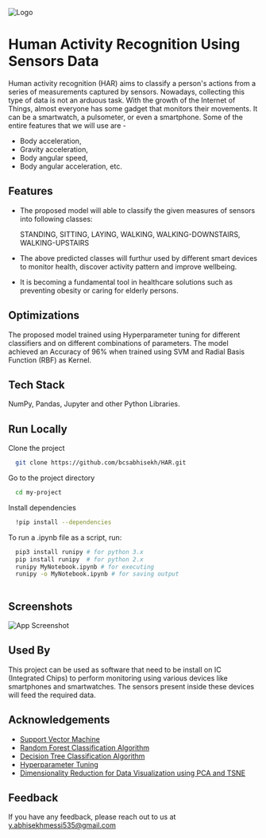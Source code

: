 
![Logo](https://ccirlab.files.wordpress.com/2019/03/har_pic.jpeg)


# Human Activity Recognition Using Sensors Data

Human activity recognition (HAR) aims to classify a person's actions from a series of measurements captured by sensors.
Nowadays, collecting this type of data is not an arduous task. With the growth of the Internet of Things, almost everyone has some gadget that monitors their movements. It can be a smartwatch, a pulsometer, or even a smartphone.
Some of the entire features that we will use are -

- Body acceleration,
- Gravity acceleration,
- Body angular speed,
- Body angular acceleration, etc.


## Features

- The proposed model will able to classify the given measures of sensors into following classes:

    STANDING, SITTING, LAYING, WALKING, WALKING-DOWNSTAIRS, WALKING-UPSTAIRS 
- The above predicted classes will furthur used by different smart devices to monitor health, discover activity pattern and improve wellbeing.
- It is becoming a fundamental tool in healthcare solutions such as preventing obesity or caring for elderly persons.


## Optimizations

The proposed model trained using Hyperparameter tuning for different classifiers and on different combinations of parameters. The model achieved an Accuracy of 96% when trained using SVM and Radial Basis Function (RBF) as Kernel. 


## Tech Stack

NumPy, Pandas, Jupyter and other Python Libraries.


## Run Locally

Clone the project

```bash
  git clone https://github.com/bcsabhisekh/HAR.git
```

Go to the project directory

```bash
  cd my-project
```

Install dependencies

```bash
  !pip install --dependencies
```

To run a .ipynb file as a script, run:

```bash
  pip3 install runipy # for python 3.x 
  pip install runipy  # for python 2.x
  runipy MyNotebook.ipynb # for executing
  runipy -o MyNotebook.ipynb # for saving output
  
```


## Screenshots

![App Screenshot](https://via.placeholder.com/468x300?text=App+Screenshot+Here)


## Used By

This project can be used as software that need to be install on IC (Integrated Chips) to perform monitoring using various devices like smartphones and smartwatches. The sensors present inside these devices will feed the required data.



## Acknowledgements

 - [Support Vector Machine](https://www.javatpoint.com/machine-learning-support-vector-machine-algorithm)
 - [Random Forest Classification Algorithm](https://en.wikipedia.org/wiki/Random_forest)
 - [Decision Tree Classification Algorithm](https://www.javatpoint.com/machine-learning-decision-tree-classification-algorithm)
  - [Hyperparameter Tuning](https://www.jeremyjordan.me/hyperparameter-tuning/)
 - [Dimensionality Reduction for Data Visualization using PCA and TSNE](https://towardsdatascience.com/dimensionality-reduction-for-data-visualization-pca-vs-tsne-vs-umap-be4aa7b1cb29)



## Feedback

If you have any feedback, please reach out to us at y.abhisekhmessi535@gmail.com

